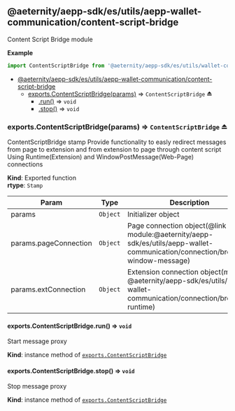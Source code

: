 <a id="module_@aeternity/aepp-sdk/es/utils/aepp-wallet-communication/content-script-bridge"></a>

## @aeternity/aepp-sdk/es/utils/aepp-wallet-communication/content-script-bridge
Content Script Bridge module

**Example**  
```js
import ContentScriptBridge from '@aeternity/aepp-sdk/es/utils/wallet-communication/content-script-bridge
```

* [@aeternity/aepp-sdk/es/utils/aepp-wallet-communication/content-script-bridge](#module_@aeternity/aepp-sdk/es/utils/aepp-wallet-communication/content-script-bridge)
    * [exports.ContentScriptBridge(params)](#exp_module_@aeternity/aepp-sdk/es/utils/aepp-wallet-communication/content-script-bridge--exports.ContentScriptBridge) ⇒ `ContentScriptBridge` ⏏
        * [.run()](#module_@aeternity/aepp-sdk/es/utils/aepp-wallet-communication/content-script-bridge--exports.ContentScriptBridge+run) ⇒ `void`
        * [.stop()](#module_@aeternity/aepp-sdk/es/utils/aepp-wallet-communication/content-script-bridge--exports.ContentScriptBridge+stop) ⇒ `void`

<a id="exp_module_@aeternity/aepp-sdk/es/utils/aepp-wallet-communication/content-script-bridge--exports.ContentScriptBridge"></a>

### exports.ContentScriptBridge(params) ⇒ `ContentScriptBridge` ⏏
ContentScriptBridge stamp
Provide functionality to easly redirect messages from page to extension and from extension to page through content script
Using Runtime(Extension) and WindowPostMessage(Web-Page) connections

**Kind**: Exported function  
**rtype**: `Stamp`

| Param | Type | Description |
| --- | --- | --- |
| params | `Object` | Initializer object |
| params.pageConnection | `Object` | Page connection object(@link module:@aeternity/aepp-sdk/es/utils/aepp-wallet-communication/connection/browser-window-message) |
| params.extConnection | `Object` | Extension connection object(module: @aeternity/aepp-sdk/es/utils/aepp-wallet-communication/connection/browser-runtime) |

<a id="module_@aeternity/aepp-sdk/es/utils/aepp-wallet-communication/content-script-bridge--exports.ContentScriptBridge+run"></a>

#### exports.ContentScriptBridge.run() ⇒ `void`
Start message proxy

**Kind**: instance method of [`exports.ContentScriptBridge`](#exp_module_@aeternity/aepp-sdk/es/utils/aepp-wallet-communication/content-script-bridge--exports.ContentScriptBridge)  
<a id="module_@aeternity/aepp-sdk/es/utils/aepp-wallet-communication/content-script-bridge--exports.ContentScriptBridge+stop"></a>

#### exports.ContentScriptBridge.stop() ⇒ `void`
Stop message proxy

**Kind**: instance method of [`exports.ContentScriptBridge`](#exp_module_@aeternity/aepp-sdk/es/utils/aepp-wallet-communication/content-script-bridge--exports.ContentScriptBridge)  
